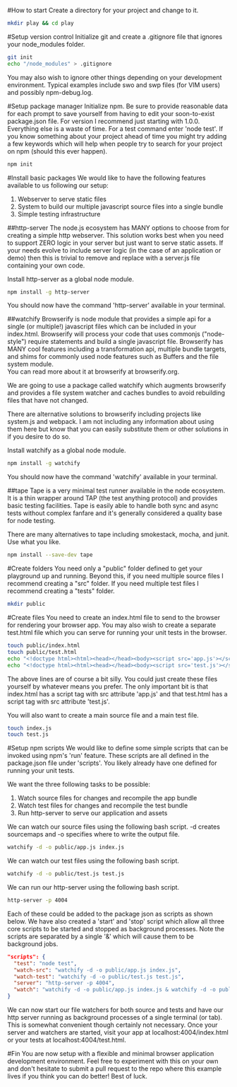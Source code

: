 #How to start
Create a directory for your project and change to it.
```bash
mkdir play && cd play
```
#Setup version control
Initialize git and create a .gitignore file that ignores your node_modules folder.
```bash
git init
echo "/node_modules" > .gitignore
```
You may also wish to ignore other things depending on your development environment.  Typical examples include swo and swp files (for VIM users) and possibly npm-debug.log.

#Setup package manager
Initialize npm.  Be sure to provide reasonable data for each prompt to save yourself from having to edit
your soon-to-exist package.json file.  For version I recommend just starting with 1.0.0.  Everything else
is a waste of time.  For a test command enter 'node test'.  If you know something about your project 
ahead of time you might try adding a few keywords which will help when people try to search for your 
project on npm (should this ever happen).
```bash
npm init
```
#Install basic packages
We would like to have the following features available to us following our setup:

1. Webserver to serve static files
2. System to build our multiple javascript source files into a single bundle
3. Simple testing infrastructure

##http-server
The node.js ecosystem has MANY options to choose from for creating a simple http webserver.  This solution 
works best when you need to support ZERO logic in your server but just want to serve static assets.  If your
needs evolve to include server logic (in the case of an application or demo) then this is trivial to remove
and replace with a server.js file containing your own code.

Install http-server as a global node module.
```bash
npm install -g http-server
```
You should now have the command 'http-server' available in your terminal.

##watchify
Browserify is node module that provides a simple api for a single (or multiple!) javascript files which can
be included in your index.html.  Browserify will process your code that uses commonjs ("node-style") require
statements and build a single javascript file.  Browserify has MANY cool features including a transformation
api, multiple bundle targets, and shims for commonly used node features such as Buffers and the file system module.  
You can read more about it at browserify at browserify.org.

We are going to use a package called watchify which augments browserify and provides a file system watcher 
and caches bundles to avoid rebuilding files that have not changed.

There are alternative solutions to browserify including projects like system.js and webpack.  I am not 
including any information about using them here but know that you can easily substitute them or other solutions
in if you desire to do so.

Install watchify as a global node module.
```bash
npm install -g watchify
```
You should now have the command 'watchify' available in your terminal.

##tape
Tape is a very minimal test runner available in the node ecosystem.  It is a thin wrapper around TAP (the test anything
protocol) and provides basic testing facilities.  Tape is easily able to handle both sync and async tests without complex
fanfare and it's generally considered a quality base for node testing.  

There are many alternatives to tape including smokestack, mocha, and junit.  Use what you like.
```bash
npm install --save-dev tape
```

#Create folders
You need only a "public" folder defined to get your playground up and running.  Beyond this, if you need multiple source files
I recommend creating a "src" folder.  If you need multiple test files I recommend creating a "tests" folder.

```bash
mkdir public
```
#Create files
You need to create an index.html file to send to the browser for rendering your browser app.  You may also wish to create 
a separate test.html file which you can serve for running your unit tests in the browser.  
```bash
touch public/index.html
touch public/test.html
echo "<!doctype html><html><head></head><body><script src='app.js'></script></body></html>" > public/index.html
echo "<!doctype html><html><head></head><body><script src='test.js'></script></body></html>" > public/test.html
```
The above lines are of course a bit silly.  You could just create these files yourself by whatever means you prefer.  The only
important bit is that index.html has a script tag with src attribute 'app.js' and that test.html has a script tag with src attribute 
'test.js'.

You will also want to create a main source file and a main test file.
```bash
touch index.js
touch test.js
```

#Setup npm scripts
We would like to define some simple scripts that can be invoked using npm's 'run' feature.  These scripts are all defined
in the package.json file under 'scripts'.  You likely already have one defined for running your unit tests.  

We want the three following tasks to be possible:

1. Watch source files for changes and recompile the app bundle
2. Watch test files for changes and recompile the test bundle
3. Run http-server to serve our application and assets

We can watch our source files using the following bash script.  -d creates sourcemaps and -o specifies where to write the output file.
```bash
watchify -d -o public/app.js index.js
```
We can watch our test files using the following bash script.
```bash
watchify -d -o public/test.js test.js
```
We can run our http-server using the following bash script.
```bash
http-server -p 4004
```

Each of these could be added to the package json as scripts as shown below.
We have also created a 'start' and 'stop' script which allow all three core scripts to be started
and stopped as background processes.  Note the scripts are separated by a single '&' which will cause
them to be background jobs.

```json
"scripts": {
  "test": "node test",
  "watch-src": "watchify -d -o public/app.js index.js",
  "watch-test": "watchify -d -o public/test.js test.js",
  "server": "http-server -p 4004",
  "watch": "watchify -d -o public/app.js index.js & watchify -d -o public/test.js test.js & http-server -p 4004"
}
```

We can now start our file watchers for both source and tests and have our http server running as background processes of a single terminal (or tab).  This is somewhat convenient though certainly not necessary.  Once your server and watchers are started, visit your app at localhost:4004/index.html or your tests at localhost:4004/test.html.

#Fin
You are now setup with a flexible and minimal browser application development environment.  Feel free
to experiment with this on your own and don't hesitate to submit a pull request to the repo where this example lives if you think you can do better!  Best of luck.
